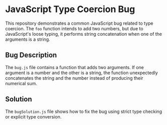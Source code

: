 # JavaScript Type Coercion Bug

This repository demonstrates a common JavaScript bug related to type coercion.  The `foo` function intends to add two numbers, but due to JavaScript's loose typing, it performs string concatenation when one of the arguments is a string.

## Bug Description

The `bug.js` file contains a function that adds two arguments.  If one argument is a number and the other is a string, the function unexpectedly concatenates the string and the number instead of producing their numerical sum.

## Solution

The `bugSolution.js` file shows how to fix the bug using strict type checking or explicit type conversion.